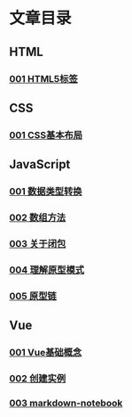 # 文章目录

## HTML

### [001 HTML5标签](/HTML/HTML5入门.md)

## CSS 

### [001 CSS基本布局](/CSS/CSS布局入门.md)

## JavaScript

### [001 数据类型转换](/JavaScript/数据类型转换.md)

### [002 数组方法](/JavaScript/array.md)

### [003 关于闭包](/JavaScript/20200604闭包.md)

### [004 理解原型模式](/JavaScript/prototype.md)

### [005 原型链](/JavaScript/原型链.md)


## Vue

### [001 Vue基础概念](/Vue/vue入门.md)

### [002 创建实例](/Vue/创建实例.md)

### [003 markdown-notebook](/Vue/markdown-notebook.md)

